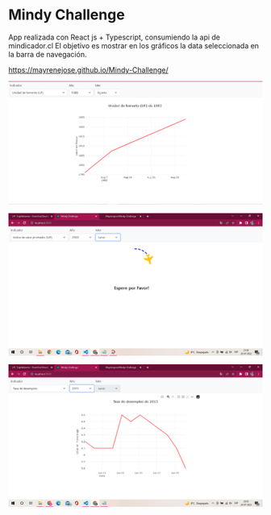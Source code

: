 # Mindy Challenge

App realizada con React js + Typescript, consumiendo la api de mindicador.cl
El objetivo es mostrar en los gráficos la data seleccionada en la barra de navegación.

https://mayrenejose.github.io/Mindy-Challenge/


![img](src/assets/img1.png)


![img](src/assets/img2.png)


![img](src/assets/img3.png)
